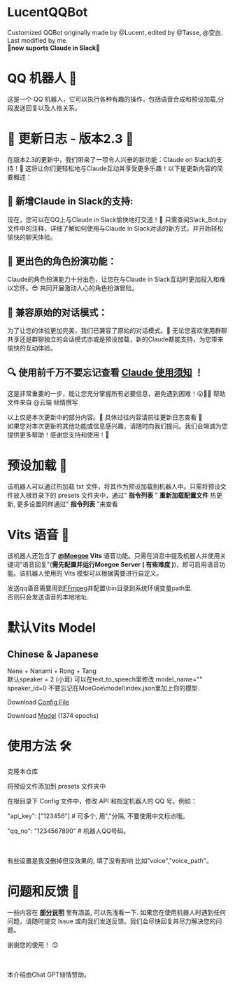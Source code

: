 # LucentQQBot
 Customized QQBot originally made by @Lucent, edited by @Tasse, @空白. Last modified by me. 
 **<br>🌟now suports Claude in Slack🌟**

 
# QQ 机器人 🤖
这是一个 QQ 机器人，它可以执行各种有趣的操作，包括语音合成和预设加载,分段发送回复以及人格关系。


# 🎉 更新日志 - 版本2.3 🚀
在版本2.3的更新中，我们带来了一项令人兴奋的新功能：Claude on Slack的支持！🥳 这将让你们更轻松地与Claude互动并享受更多乐趣！以下是更新内容的简要概述：

## 🌟 新增Claude in Slack的支持:
现在，您可以在QQ上与Claude in Slack愉快地打交道！🤖 只需查阅Slack_Bot.py文件中的注释，详细了解如何使用与Claude in Slack对话的新方式，并开始轻松愉快的聊天体验。
## 🎯 更出色的角色扮演功能：
Claude的角色扮演能力十分出色，让您在与Claude in Slack互动时更加投入和难以忘怀。😎 共同开展激动人心的角色扮演冒险。
## 💬 兼容原始的对话模式：
为了让您的体验更加完美，我们已兼容了原始的对话模式。💪 无论您喜欢使用群聊共享还是群聊独立的会话模式亦或是预设加载，新的Claude都能支持，为您带来愉快的互动体验。

## 🔍 使用前千万不要忘记查看 **[Claude 使用须知](https://github.com/BlackPinkiller/LucentQQBot/blob/main/Claude教程（必读！）.pdf)** ！
 这是非常重要的一步，能让您充分掌握所有必要信息，避免遇到困难！😮🚨✅ 帮助文件来自 @云端 倾情撰写

以上仅是本次更新中的部分内容。💫 具体过往内容请前往更新日志查看 🙌 <br>如果您对本次更新的其他功能或信息感兴趣，请随时向我们提问。我们会竭诚为您提供更多帮助！感谢您支持和使用！🎯

# 预设加载 📃
该机器人可以通过热加载 txt 文件，将其作为预设加载到机器人中。只需将预设文件放入根目录下的 presets 文件夹中，通过" **指令列表** " **重新加载配置文件** 热更新, 更多设置同样通过" **指令列表** "来查看

# Vits 语音 🎤
该机器人还包含了 **[@Moegoe](https://github.com/LlmKira/MoeGoe) Vits** 语音功能。只需在消息中提及机器人并使用关键词"语音回复"(**需先配置并运行Moegoe Server ( **有些难度** )**)，即可启用语音功能。该机器人使用的 Vits 模型可以根据需要进行自定义。

发送qq语音需要用到[FFmpeg](https://github.com/BtbN/FFmpeg-Builds/releases)并配置\bin目录到系统环境变量path里.<br>否则只会发送语音的本地地址.

# 默认Vits Model
## Chinese & Japanese
Nene + Nanami + Rong + Tang<br>默认speaker = 2 (小茸)
可以在text_to_speech里修改
model_name=""
speaker_id=0
不要忘记在MoeGoe\model\index.json里加上你的模型.

Download [Config File](https://sjtueducn-my.sharepoint.com/:u:/g/personal/cjang_cjengh_sjtu_edu_cn/EYZfZuW5jtxIqIesYOpFuB4BVWtItUIO2f9YxGQZelRxaQ?e=MCZPCL)

Download [Model](https://sjtueducn-my.sharepoint.com/:u:/g/personal/cjang_cjengh_sjtu_edu_cn/EQ0IKHchgzZAt0E6GryW17EBsIlIkmby6BcO9FtoODjwNQ?e=5uzWtj) (1374 epochs)


# 使用方法 🛠️
克隆本仓库

将预设文件添加到 presets 文件夹中

在根目录下 Config 文件中，修改 API 和指定机器人的 QQ 号。例如：

"api_key": ["123456"] # 可多个, 用","分隔, 不要使用中文标点哦。

"qq_no": "1234567890" # 机器人QQ号码。

<br><br>有些设置是我没删掉但没效果的, 填了没有影响
比如"voice","voice_path"。

# 问题和反馈 🤔
一些内容在 **[部分说明](https://github.com/BlackPinkiller/LucentQQBot/blob/main/%E9%83%A8%E5%88%86%E8%AF%B4%E6%98%8E(%E7%9C%8B%E8%BF%99%E4%B8%AA).pdf)** 里有涵盖, 可以先浅看一下.
如果您在使用机器人时遇到任何问题，请随时提交 Issue 或向我们发送反馈。我们会尽快回复并尽力解决您的问题。

谢谢您的使用！ 😊




<br><br>本介绍由Chat GPT倾情赞助。
